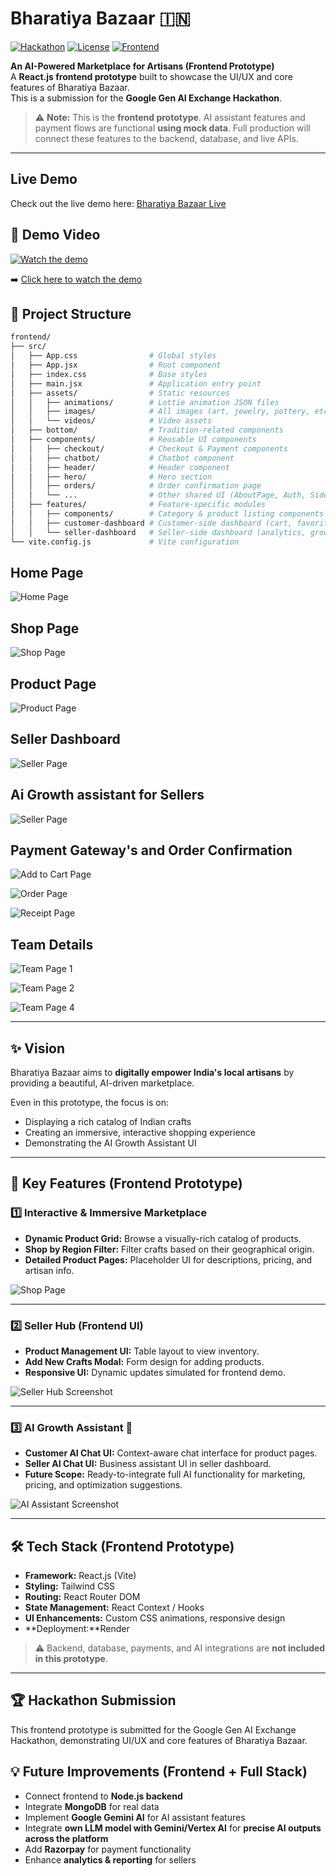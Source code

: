 # Bharatiya Bazaar 🇮🇳
[![Hackathon](https://img.shields.io/badge/Google%20GenAI-Hackathon-blue)](#)
[![License](https://img.shields.io/badge/License-MIT-green)](#)
[![Frontend](https://img.shields.io/badge/React-Vite-informational)](#)

**An AI-Powered Marketplace for Artisans (Frontend Prototype)**  
A **React.js frontend prototype** built to showcase the UI/UX and core features of Bharatiya Bazaar.  
This is a submission for the **Google Gen AI Exchange Hackathon**.  

> ⚠️ **Note:** This is the **frontend prototype**. AI assistant features and payment flows are functional **using mock data**. Full production will connect these features to the backend, database, and live APIs.
---

## Live Demo
Check out the live demo here: [Bharatiya Bazaar Live](https://bharatiya-bazaar-ketan-chokkaras-team.onrender.com/)

## 🎥 Demo Video

[![Watch the demo](https://github.com/user-attachments/assets/66f137de-6ee8-4e0e-8515-64e11323fddd)](https://drive.google.com/file/d/1l2YB4fGg2HDMdsr_5tKENkF--qdKYze8/view)

➡️ [Click here to watch the demo](https://drive.google.com/file/d/1l2YB4fGg2HDMdsr_5tKENkF--qdKYze8/view)

## 📂 Project Structure

```bash
frontend/
├── src/
│   ├── App.css                # Global styles
│   ├── App.jsx                # Root component
│   ├── index.css              # Base styles
│   ├── main.jsx               # Application entry point
│   ├── assets/                # Static resources
│   │   ├── animations/        # Lottie animation JSON files
│   │   ├── images/            # All images (art, jewelry, pottery, etc.)
│   │   └── videos/            # Video assets
│   ├── bottom/                # Tradition-related components
│   ├── components/            # Reusable UI components
│   │   ├── checkout/          # Checkout & Payment components
│   │   ├── chatbot/           # Chatbot component
│   │   ├── header/            # Header component
│   │   ├── hero/              # Hero section
│   │   ├── orders/            # Order confirmation page
│   │   └── ...                # Other shared UI (AboutPage, Auth, Sidebar, etc.)
│   ├── features/              # Feature-specific modules
│   │   ├── components/        # Category & product listing components
│   │   ├── customer-dashboard # Customer-side dashboard (cart, favorites, messages, etc.)
│   │   └── seller-dashboard   # Seller-side dashboard (analytics, growth assistant, products, etc.)
└── vite.config.js             # Vite configuration
```

## Home Page 

![Home Page](https://github.com/user-attachments/assets/3445d4a5-7f3a-4f84-8083-5ce6f83ecf16)

## Shop Page 
![Shop Page](https://github.com/user-attachments/assets/280b8b80-2682-42a4-b33d-8fbd66445fdb)

## Product Page
![Product Page](https://github.com/user-attachments/assets/28ccebd5-a083-4404-b852-edac9079fcd0)

## Seller Dashboard 
![Seller Page](https://github.com/user-attachments/assets/a836b0ba-73d1-4259-9569-7fea6e03b91e)

## Ai Growth assistant for Sellers
![Seller Page](https://github.com/user-attachments/assets/3a8310ee-b307-450e-a6a8-73353eac26ab)

## Payment Gateway's and Order Confirmation 

![Add to Cart Page](https://github.com/user-attachments/assets/b16f5392-fb35-4a9c-9cc4-60e6b1cd1e17)

![Order Page](https://github.com/user-attachments/assets/9ed69400-5f73-4bec-b59e-229cd449915a)

![Receipt Page](https://github.com/user-attachments/assets/30c0aff3-aae7-4601-a5e5-5b720b30ccbe)



## Team Details 

![Team Page 1](https://github.com/user-attachments/assets/e43d3c27-b0bf-45cd-903e-2513101d1f29)

![Team Page 2](https://github.com/user-attachments/assets/ec3c473c-ffb9-4c29-a6c6-e9bee75f6526)

![Team Page 4](https://github.com/user-attachments/assets/68b60f2d-e585-487f-b944-8e2ca3657a02)

---

## ✨ Vision
Bharatiya Bazaar aims to **digitally empower India's local artisans** by providing a beautiful, AI-driven marketplace.  

Even in this prototype, the focus is on:  
- Displaying a rich catalog of Indian crafts  
- Creating an immersive, interactive shopping experience  
- Demonstrating the AI Growth Assistant UI  

---

## 🚀 Key Features (Frontend Prototype)

### 1️⃣ Interactive & Immersive Marketplace
- **Dynamic Product Grid:** Browse a visually-rich catalog of products.  
- **Shop by Region Filter:** Filter crafts based on their geographical origin.  
- **Detailed Product Pages:** Placeholder UI for descriptions, pricing, and artisan info.  

![Shop Page](https://github.com/user-attachments/assets/280b8b80-2682-42a4-b33d-8fbd66445fdb)


---

### 2️⃣ Seller Hub (Frontend UI)
- **Product Management UI:** Table layout to view inventory.  
- **Add New Crafts Modal:** Form design for adding products.  
- **Responsive UI:** Dynamic updates simulated for frontend demo.  

![Seller Hub Screenshot](https://github.com/user-attachments/assets/d4598894-f970-4697-9444-9cb84943f626)

---

### 3️⃣ AI Growth Assistant 🧠
- **Customer AI Chat UI:** Context-aware chat interface for product pages.  
- **Seller AI Chat UI:** Business assistant UI in seller dashboard.  
- **Future Scope:** Ready-to-integrate full AI functionality for marketing, pricing, and optimization suggestions.  

![AI Assistant Screenshot](https://github.com/user-attachments/assets/a4ee5195-cfea-418a-81c6-afd23769aaaf)

---

## 🛠️ Tech Stack (Frontend Prototype)
- **Framework:** React.js (Vite)  
- **Styling:** Tailwind CSS  
- **Routing:** React Router DOM  
- **State Management:** React Context / Hooks  
- **UI Enhancements:** Custom CSS animations, responsive design  
- **Deployment:**Render 

> ⚠️ Backend, database, payments, and AI integrations are **not included in this prototype**.

---

## 🏆 Hackathon Submission
This frontend prototype is submitted for the Google Gen AI Exchange Hackathon, demonstrating UI/UX and core features of Bharatiya Bazaar.

## 💡 Future Improvements (Frontend + Full Stack)
- Connect frontend to **Node.js backend**  
- Integrate **MongoDB** for real data  
- Implement **Google Gemini AI** for AI assistant features  
- Integrate **own LLM model with Gemini/Vertex AI** for **precise AI outputs across the platform**  
- Add **Razorpay** for payment functionality  
- Enhance **analytics & reporting** for sellers  
